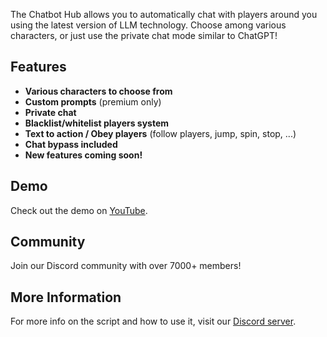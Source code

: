 The Chatbot Hub allows you to automatically chat with players around you using the latest version of LLM technology. Choose among various characters, or just use the private chat mode similar to ChatGPT!

## Features

- **Various characters to choose from**
- **Custom prompts** (premium only)
- **Private chat**
- **Blacklist/whitelist players system**
- **Text to action / Obey players** (follow players, jump, spin, stop, ...)
- **Chat bypass included**
- **New features coming soon!**

## Demo

Check out the demo on [YouTube](https://www.youtube.com/watch?v=dmh6hrZmz-g&t=2s&ab_channel=Scandium).

## Community

Join our Discord community with over 7000+ members!

## More Information

For more info on the script and how to use it, visit our [Discord server](https://discord.gg/chatbothub).
